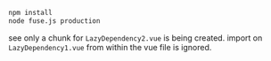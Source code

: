 ```bash
npm install
node fuse.js production
```

see only a chunk for `LazyDependency2.vue` is being created. import on `LazyDependency1.vue` from within the vue file is ignored.